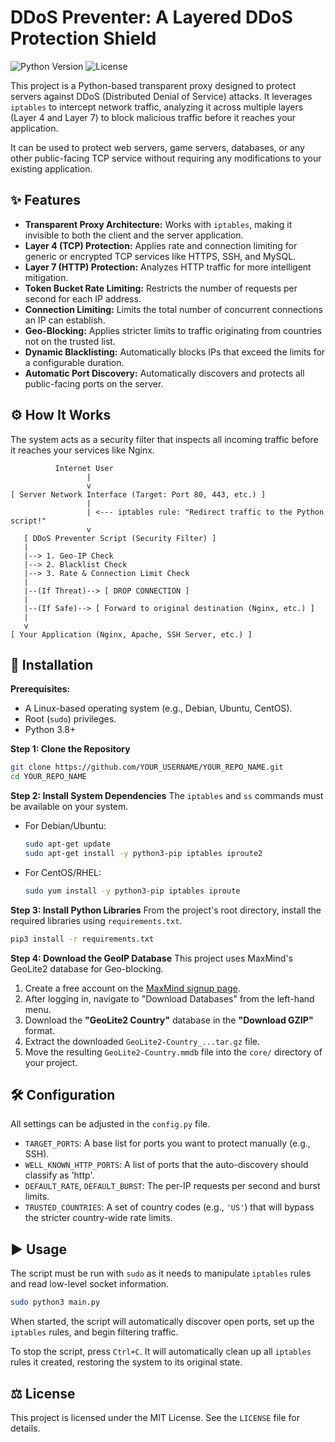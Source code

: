 # DDoS Preventer: A Layered DDoS Protection Shield

![Python Version](https://img.shields.io/badge/python-3.8+-blue.svg)
![License](https://img.shields.io/badge/license-MIT-green.svg)

This project is a Python-based transparent proxy designed to protect servers against DDoS (Distributed Denial of Service) attacks. It leverages `iptables` to intercept network traffic, analyzing it across multiple layers (Layer 4 and Layer 7) to block malicious traffic before it reaches your application.

It can be used to protect web servers, game servers, databases, or any other public-facing TCP service without requiring any modifications to your existing application.

## ✨ Features

*   **Transparent Proxy Architecture:** Works with `iptables`, making it invisible to both the client and the server application.
*   **Layer 4 (TCP) Protection:** Applies rate and connection limiting for generic or encrypted TCP services like HTTPS, SSH, and MySQL.
*   **Layer 7 (HTTP) Protection:** Analyzes HTTP traffic for more intelligent mitigation.
*   **Token Bucket Rate Limiting:** Restricts the number of requests per second for each IP address.
*   **Connection Limiting:** Limits the total number of concurrent connections an IP can establish.
*   **Geo-Blocking:** Applies stricter limits to traffic originating from countries not on the trusted list.
*   **Dynamic Blacklisting:** Automatically blocks IPs that exceed the limits for a configurable duration.
*   **Automatic Port Discovery:** Automatically discovers and protects all public-facing ports on the server.

## ⚙️ How It Works

The system acts as a security filter that inspects all incoming traffic before it reaches your services like Nginx.

```
          Internet User
                 |
                 v
[ Server Network Interface (Target: Port 80, 443, etc.) ]
                 |
                 | <--- iptables rule: "Redirect traffic to the Python script!"
                 v
   [ DDoS Preventer Script (Security Filter) ]
   |
   |--> 1. Geo-IP Check
   |--> 2. Blacklist Check
   |--> 3. Rate & Connection Limit Check
   |
   |--(If Threat)--> [ DROP CONNECTION ]
   |
   |--(If Safe)--> [ Forward to original destination (Nginx, etc.) ]
   |
   v
[ Your Application (Nginx, Apache, SSH Server, etc.) ]
```

## 🚀 Installation

**Prerequisites:**
*   A Linux-based operating system (e.g., Debian, Ubuntu, CentOS).
*   Root (`sudo`) privileges.
*   Python 3.8+

**Step 1: Clone the Repository**
```bash
git clone https://github.com/YOUR_USERNAME/YOUR_REPO_NAME.git
cd YOUR_REPO_NAME
```

**Step 2: Install System Dependencies**
The `iptables` and `ss` commands must be available on your system.

*   For Debian/Ubuntu:
    ```bash
    sudo apt-get update
    sudo apt-get install -y python3-pip iptables iproute2
    ```
*   For CentOS/RHEL:
    ```bash
    sudo yum install -y python3-pip iptables iproute
    ```

**Step 3: Install Python Libraries**
From the project's root directory, install the required libraries using `requirements.txt`.
```bash
pip3 install -r requirements.txt
```

**Step 4: Download the GeoIP Database**
This project uses MaxMind's GeoLite2 database for Geo-blocking.

1.  Create a free account on the [MaxMind signup page](https://www.maxmind.com/en/geolite2/signup).
2.  After logging in, navigate to "Download Databases" from the left-hand menu.
3.  Download the **"GeoLite2 Country"** database in the **"Download GZIP"** format.
4.  Extract the downloaded `GeoLite2-Country_...tar.gz` file.
5.  Move the resulting `GeoLite2-Country.mmdb` file into the `core/` directory of your project.

## 🛠️ Configuration

All settings can be adjusted in the `config.py` file.

*   `TARGET_PORTS`: A base list for ports you want to protect manually (e.g., SSH).
*   `WELL_KNOWN_HTTP_PORTS`: A list of ports that the auto-discovery should classify as 'http'.
*   `DEFAULT_RATE`, `DEFAULT_BURST`: The per-IP requests per second and burst limits.
*   `TRUSTED_COUNTRIES`: A set of country codes (e.g., `'US'`) that will bypass the stricter country-wide rate limits.

## ▶️ Usage

The script must be run with `sudo` as it needs to manipulate `iptables` rules and read low-level socket information.

```bash
sudo python3 main.py
```

When started, the script will automatically discover open ports, set up the `iptables` rules, and begin filtering traffic.

To stop the script, press `Ctrl+C`. It will automatically clean up all `iptables` rules it created, restoring the system to its original state.

## ⚖️ License

This project is licensed under the MIT License. See the `LICENSE` file for details.
